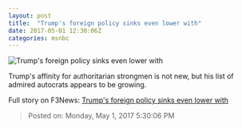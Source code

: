 ```yaml
---
layout: post
title:  "Trump's foreign policy sinks even lower with"
date: 2017-05-01 12:30:06Z
categories: msnbc
---
```


![Trump's foreign policy sinks even lower with](http://www.msnbc.com/sites/msnbc/files/styles/ratio--1_91-1--1200x630/public/05569292.jpg?itok=UUxN114Z)

Trump's affinity for authoritarian strongmen is not new, but his list of admired autocrats appears to be growing.


Full story on F3News: [Trump's foreign policy sinks even lower with](http://www.f3nws.com/n/aTSCSC)

> Posted on: Monday, May 1, 2017 5:30:06 PM
